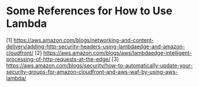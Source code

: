 # Some References for How to Use Lambda

[1] https://aws.amazon.com/blogs/networking-and-content-delivery/adding-http-security-headers-using-lambdaedge-and-amazon-cloudfront/
[2] https://aws.amazon.com/blogs/aws/lambdaedge-intelligent-processing-of-http-requests-at-the-edge/
[3] https://aws.amazon.com/blogs/security/how-to-automatically-update-your-security-groups-for-amazon-cloudfront-and-aws-waf-by-using-aws-lambda/
